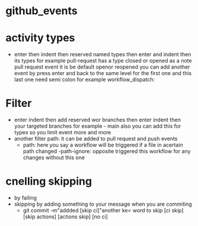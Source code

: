 # github_events

# activity types

- enter then indent then reserved named types then enter and indent then its types for example pull-request has a type closed or opened as a note pull request event it is be default openor reopened you can add another event by press enter and back to the same level for the first one and this last one need semi colon for example workflow_dispatch:

# Filter

- enter indent then add reserved wor branches then enter indent then your targeted branches for example - main also you can add this for types so you limit event more and more
- another filter path: it can be added to pull request and push events
  - path: here you say a workflow will be triggered if a file in acertain path changed
    -path-ignore: opposite triggered this workflow for any changes without this one

# cnelling skipping

- by failing
- skipping by adding something to your message when you are commiting
  - git commit -m"addded [skip ci]"another ke< word to skip
    [ci skip] [skip actions] [actions skip] [no ci]
